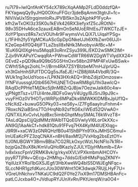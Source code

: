 ru7I79+lwlQnfAnKY54cX789cXqAAMp2FLdD0ddzfQA=
FKYagwqQy9yJHQ0OXnuFFGcr3jdeBqAmm3tgtrJI+fc=
NlViVaUx1StrgqimnloRxJPVBI5kn3s2AjphkP1FycA=
kfh2wTxOKI3z3SK0u1kEVk426RX3iefyxfZ5cJROtNI=
98v35DHvA6ce3zauxEABmOnSeNUoERhtEsJTWKCTzJE=
XoYP1pxvz8Rs7xcVOUh4r9FwymsVvLQiX7LUiqaYPSg=
L/1FiHh2fy5YgMCKuAScGpDpGNkeUJh6XfbZwr06UJI=
K2eGep4If0Q4tjiFTLaZbslI8xNHk3MvobyviAfBc+M=
1EuK6QI0XgHnu5Mqq83oRnrZSyu399L/EKD2wSMK2lM=
ZJjv9VKAPuYCwqqRA+PWnwCdWTR66W2DgWTVlydXX24=
GEvd2+pQD9ka9Q9bG5G5HnOxv58bn2lPMP4FxUwBSwk=
CWhf/SAgs2iohL1+//Brm4RA7ZSYBIzbeM7mHJ/prUQ=
xh3tGxHnhSPJfTDCQg5sJfaEJE/+IZB8jWA4VbdR/3Q=
WUk1ng3oUdYoos+/LPKN3HXrAEQ+9hbZdijzlOmzosw=
IYNFVuussgUGtb6567HUjNETrDswRM8giU1hi3awlcQ=
RAqlDcPPHeTMjDkc5j9nMBZrQJBjw7OezwJaik60c4w=
yjPNgttTsz+UTU/4nteJBDFsGwyV4Ugy/BJSnJ9pJ9c=
vuyFHOz0V1HOTycWRPjc6MPaDkx6MWKKlDMBxJpUf1Q=
cNcXd2+buwuG5OPky03+neS6y+/Z7Fg6aayIruFnhm4=
7RoxcN2iaBSns7TO/HrqNb92sf1tG6x/iWEd52QVwA0=
/QNTXiLKvCvIvLhjdBxc5imbGhptMsySMALT6kWvzT8=
TAsLdQpsCijjQjdMMzWAlb1TQoEGVwIyVl6Lor0kXXc=
AN9Gj1AaAkCf+hdk81Qtu91FFvq7HX4KylM4lUEXIqg=
J9R9I+xaCW3zGNRQHzfB0u41ShBPYn91XsJMHSC6muI=
lmUEaKcPFZ3zqCNAX+nBH/8axMf2j7VxHbg2bsEztOY=
f/J0NUBGWY3BmvBBla7CG2RLkOxycWzLNcNFIo7k1RI=
bzjpQaZ8uX8k/KmVuQHoBKazlyZJULYDjyHMsmlb+EA=
Iv8xlxscFpnV2RMK8vk/g/rkyxlXVLVPXkmbmAlHCOY=
pyyR7TjPAv+QEcg+2HMhg+7ddsG/EidHIMsPqqZKNIY=
YqiIUzXYRol1bGXSJEgf/3HbXweWQ4blS5DWJEgNFqc=
SLccNHR1gzfdKurcJUo30WWmt1OK3dwqk7RUjLHyF7U=
VGreUhNchxvTNKaUC9dQ2F0Ye27ixX9m17DMSHBAnFc=
patLCJcxba4O+JVdIupRYJUnXvRn/PKtUerqW/ra0O4=
